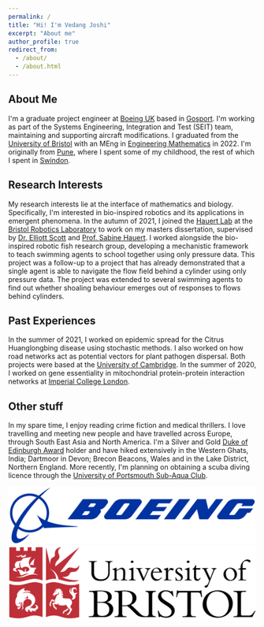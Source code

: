 ```yaml
---
permalink: /
title: "Hi! I'm Vedang Joshi"
excerpt: "About me"
author_profile: true
redirect_from: 
  - /about/
  - /about.html
---
```


## About Me

I'm a graduate project engineer at [Boeing UK](https://www.boeing.co.uk/boeing-in-the-uk.page) based in [Gosport](https://www.google.com/maps/place/Gosport/@50.8068225,-1.1855995,13z/data=!3m1!4b1!4m5!3m4!1s0x487466142f9bda5f:0x5312889e08c5e933!8m2!3d50.794995!4d-1.117547). I'm working as part of the Systems Engineering, Integration and Test (SEIT) team, maintaining and supporting aircraft modifications. I graduated from the [University of Bristol](https://www.bristol.ac.uk) with an MEng in [Engineering Mathematics](http://www.bristol.ac.uk/engineering/departments/engineering-mathematics/) in 2022. I'm originally from [Pune](https://www.google.com/maps/place/Pune,+Maharashtra,+India/@18.5246164,73.8629674,12z/data=!3m1!4b1!4m5!3m4!1s0x3bc2bf2e67461101:0x828d43bf9d9ee343!8m2!3d18.5204303!4d73.8567437), where I spent some of my childhood, the rest of which I spent in [Swindon](https://www.google.com/maps/place/Swindon/@51.5688109,-1.8273244,13z/data=!3m1!4b1!4m5!3m4!1s0x4871444f3ddbe4e5:0xa556bf37e9c5949a!8m2!3d51.5583777!4d-1.7809759).

## Research Interests

My research interests lie at the interface of mathematics and biology. Specifically, I'm interested in bio-inspired robotics and its applications in emergent phenomena. In the autumn of 2021, I joined the [Hauert Lab](https://hauertlab.com) at the [Bristol Robotics Laboratory](https://www.bristolroboticslab.com) to work on my masters dissertation, supervised by [Dr. Elliott Scott](https://research-information.bris.ac.uk/en/persons/elliott-j-scott-2) and [Prof. Sabine Hauert](https://research-information.bris.ac.uk/en/persons/sabine-hauert). I worked alongside the bio-inspired robotic fish research group, developing a mechanistic framework to teach swimming agents to school together using only pressure data. This project was a follow-up to a project that has already demonstrated that a single agent is able to navigate the flow field behind a cylinder using only pressure data. The project was extended to several swimming agents to find out whether shoaling behaviour emerges out of responses to flows behind cylinders. 

## Past Experiences
In the summer of 2021, I worked on epidemic spread for the Citrus Huanglongbing disease using stochastic methods. I also worked on how road networks act as potential vectors for plant pathogen dispersal. Both projects were based at the [University of Cambridge](https://plantepidemics.github.io). In the summer of 2020, I worked on gene essentiality in mitochondrial protein-protein interaction networks at [Imperial College London](https://www.imperial.ac.uk/biomathematics-group/).

## Other stuff

In my spare time, I enjoy reading crime fiction and medical thrillers. I love travelling and meeting new people and have travelled across Europe, through South East Asia and North America. I'm a Silver and Gold [Duke of Edinburgh Award](https://www.dofe.org/about/) holder and have hiked extensively in the Western Ghats, India; Dartmoor in Devon; Brecon Beacons, Wales and in the Lake District, Northern England. More recently, I'm planning on obtaining a scuba diving licence through the [University of Portsmouth Sub-Aqua Club](https://www.upsac.co.uk/).



![Editing a markdown file for a talk](/images/Boeing_full_logo.png)
![Editing a markdown file for a talk](/images/University_of_Bristol_logo.png)







